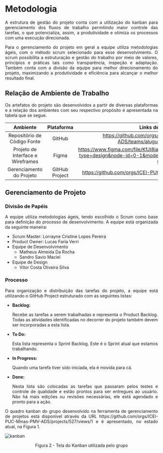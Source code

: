 
# Metodologia


<p align="justify">A estrutura de gestão do projeto conta com a utilização do kanban para gerenciamento dos fluxos de trabalho permitindo maior controle das tarefas, o que potencializa, assim, a produtividade e otimiza os processos com uma execução direcionada.</p> 

<p align="justify">Para o gerenciamento do projeto em geral a equipe utiliza metodologias ágeis, com o método scrum selecionado para esse desenvolvimento. O scrum possibilita a estruturação e gestão do trabalho por meio de valores, princípios e práticas tais como transparência, inspeção e adaptação. Também conta com a divisão da equipe para melhor direcionamento do projeto, maximizando a produtividade e eficiência para alcançar o melhor resultado final.</p>


## Relação de Ambiente de Trabalho

<p align="justify">Os artefatos do projeto são desenvolvidos a partir de diversas plataformas e a relação dos ambientes com seu respectivo propósito é apresentada na tabela que se segue.</p>

|Ambiente| Plataforma| Links de Acesso|
|:------------------------------------:|:--------------------:|:------------------------------------:|
|Repositório de Código Fonte  | GitHub | https://github.com/orgs/ICEI-PUC-Minas-PMV-ADS/teams/alugueltch-ferramentas |
|Projeto de Interface e Wireframes | Figma |https://www.figma.com/file/KfJI8jaowKWYqZcXFmazX3/AluguelTech?type=design&node-id=0-1&mode=design&t=Xz3LBdO8zFng5UOQ-0 |
|Gerenciamento do Projeto | GitHub Project | https://github.com/orgs/ICEI-PUC-Minas-PMV-ADS/projects/527 |



## Gerenciamento de Projeto

### Divisão de Papéis

<p align="justify">A equipe utiliza metodologias ágeis, tendo escolhido o Scrum como base para definição do processo de desenvolvimento. A equipe está organizada da seguinte maneira:</p>

- Scrum Master: Lorrayne Cristine Lopes Pereira
- Product Owner: Lucas Faria Verri
- Equipe de Desenvolvimento
     - Matheus Almeida Da Rocha
     - Sandro Savio Maciel
- Equipe de Design
     - Vitor Costa Oliveira Silva

### Processo

<p align="justify">Para organização e distribuição das tarefas do projeto, a equipe está utilizando o GitHub Project estruturado com as seguintes listas:</p>

- **Backlog:** <p align="justify">Recebe as tarefas a serem trabalhadas e representa o Product Backlog. Todas as atividades identificadas no decorrer do projeto também devem ser incorporadas a esta lista.</p>
- **To Do:** <p align="justify">Esta lista representa o Sprint Backlog. Este é o Sprint atual que estamos trabalhando.</p>
- **In Progress:** <p align="justify">Quando uma tarefa tiver sido iniciada, ela é movida para cá.</p>
- **Done:** <p align="justify">Nesta lista são colocadas as tarefas que passaram pelos testes e controle de qualidade e estão prontos para ser entregues ao usuário. Não há mais edições ou revisões necessárias, ele está agendado e pronto para a ação.</p>

<p align="justify">O quadro kanban do grupo desenvolvido na ferramenta de gerenciamento de projetos está disponível através da URL https://github.com/orgs/ICEI-PUC-Minas-PMV-ADS/projects/527/views/1 e é apresentado, no estado atual, na Figura 1.</p>

![kanban](https://github.com/ICEI-PUC-Minas-PMV-ADS/pmv-ads-2023-2-e2-proj-int-t2-alugueltch-ferramentas/assets/126488218/ef007d08-7d9e-416a-99b5-2ce9ba670547)


<p align="center">Figura 2 - Tela do Kanban utilizada pelo grupo</p>




